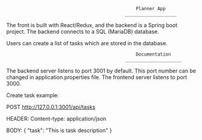 

                                                    Planner App
                                                ___________________

The front is built with React/Redux, and the backend is a Spring boot project. The backend connects
to a SQL (MariaDB) database.

Users can create a list of tasks which are stored in the database.


                                                    Documentation
                                                _____________________

The backend server listens to port 3001 by default. This port number can be changed in application.properties file.
The frontend server listens to port 3000.

Create task example:

POST http://127.0.0.1:3001/api/tasks

HEADER: Content-type: application/json

BODY:
{
	"task": "This is task description"
}